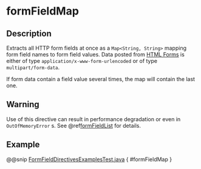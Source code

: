 <a id="formfieldmap-java"></a>
# formFieldMap

## Description

Extracts all HTTP form fields at once as a `Map<String, String>` mapping form field names to form field values. Data posted from [HTML Forms](http://www.w3.org/TR/html401/interact/forms.html#h-17.13.4) is either of type `application/x-www-form-urlencoded` or of type `multipart/form-data`.

If form data contain a field value several times, the map will contain the last one.

## Warning

Use of this directive can result in performance degradation or even in `OutOfMemoryError` s.
See @ref[formFieldList](formFieldList.md#formfieldlist-java) for details.

## Example

@@snip [FormFieldDirectivesExamplesTest.java](../../../../../../../test/java/docs/http/javadsl/server/directives/FormFieldDirectivesExamplesTest.java) { #formFieldMap }